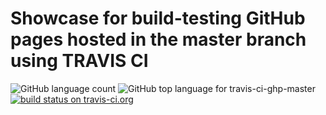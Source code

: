 # Showcase for build-testing GitHub pages hosted in the master branch using TRAVIS CI

![GitHub language count](https://img.shields.io/github/languages/count/dleidert/travis-ci-ghp-master.svg)
![GitHub top language for travis-ci-ghp-master](https://img.shields.io/github/languages/top/dleidert/travis-ci-ghp-master.svg)
[![build status on travis-ci.org](https://img.shields.io/travis/dleidert/travis-ci-ghp-master/master.svg)][url.travisci]

[url.travisci]: https://travis-ci.org/dleidert/travis-ci-ghp-master "Build status on travis-ci.org"
